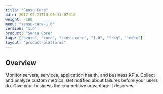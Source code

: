 ```yaml
---
title: "Sensu Core"
date: 2017-07-21T13:06:31-07:00
weight: -100
menu: "sensu-core-1.0"
version: "1.0"
product: "Sensu Core"
tags: ["sensu", "core", "sensu core", "1.0", "frog", "index"]
layout: "product-platforms"
---
```


## Overview
Monitor servers, services, application health, and business KPIs. Collect and analyze custom metrics. Get notified about failures before your users do. Give your business the competitive advantage it deserves.
